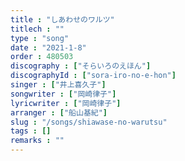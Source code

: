 ```yaml
---
title : "しあわせのワルツ"
titlech : ""
type : "song"
date : "2021-1-8"
order : 480503
discography : ["そらいろのえほん"]
discographyId : ["sora-iro-no-e-hon"]
singer : ["井上喜久子"]
songwriter : ["岡崎律子"]
lyricwriter : ["岡崎律子"]
arranger : ["船山基紀"]
slug : "/songs/shiawase-no-warutsu"
tags : []
remarks : ""
---
```


